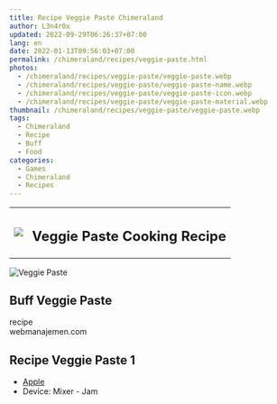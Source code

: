 ```yaml
---
title: Recipe Veggie Paste Chimeraland
author: L3n4r0x
updated: 2022-09-29T06:26:37+07:00
lang: en
date: 2022-01-13T09:56:03+07:00
permalink: /chimeraland/recipes/veggie-paste.html
photos:
  - /chimeraland/recipes/veggie-paste/veggie-paste.webp
  - /chimeraland/recipes/veggie-paste/veggie-paste-name.webp
  - /chimeraland/recipes/veggie-paste/veggie-paste-icon.webp
  - /chimeraland/recipes/veggie-paste/veggie-paste-material.webp
thumbnail: /chimeraland/recipes/veggie-paste/veggie-paste.webp
tags:
  - Chimeraland
  - Recipe
  - Buff
  - Food
categories:
  - Games
  - Chimeraland
  - Recipes
---
```


<section id="bootstrap-wrapper">
  <link
    rel="stylesheet"
    href="https://rawcdn.githack.com/dimaslanjaka/Web-Manajemen/0c3b5aa1813bd4abcd2c11bf3e37928b15c28664/css/bootstrap-5-3-0-alpha3-wrapper.css"
  />
  <div class="row mb-2">
    <div class="col-md-12 mb-2">
      <table class="table" id="post-info">
        <tbody>
          <tr>
            <td>
              <img
                class="d-inline-block me-2"
                src="/chimeraland/recipes/veggie-paste/veggie-paste-icon.webp"
                width="auto"
                height="auto"
              />
            </td>
            <td><h1 class="fs-5">Veggie Paste Cooking Recipe</h1></td>
          </tr>
        </tbody>
      </table>
    </div>
  </div>
  <div class="card mb-2">
    <div class="row g-0">
      <div class="col-sm-4 position-relative mb-2">
        <img
          src="/chimeraland/recipes/veggie-paste/veggie-paste-material.webp"
          class="card-img fit-cover w-100 h-100"
          alt="Veggie Paste"
          data-fancybox="true"
        />
      </div>
      <div class="col-sm-8 mb-2">
        <div class="card-body">
          <h2 class="card-title fs-5">Buff Veggie Paste</h2>
          <div class="card-text"><ul></ul></div>
          <span class="badge rounded-pill bg-dark text-white">recipe</span>
        </div>
        <div class="card-footer text-end text-muted">webmanajemen.com</div>
      </div>
    </div>
  </div>
  <div class="row mb-2">
    <div class="col-12 col-lg-6 recipe-item mb-2">
      <div class="card">
        <div class="card-body">
          <h2 class="card-title fs-5">Recipe Veggie Paste 1</h2>
          <div class="card-text">
            <ul>
              <li>
                <a
                  class="text-decoration-none"
                  href="/chimeraland/materials/apple.html"
                  >Apple</a
                >
              </li>
              <li>Device: Mixer - Jam</li>
            </ul>
          </div>
        </div>
      </div>
    </div>
  </div>
</section>